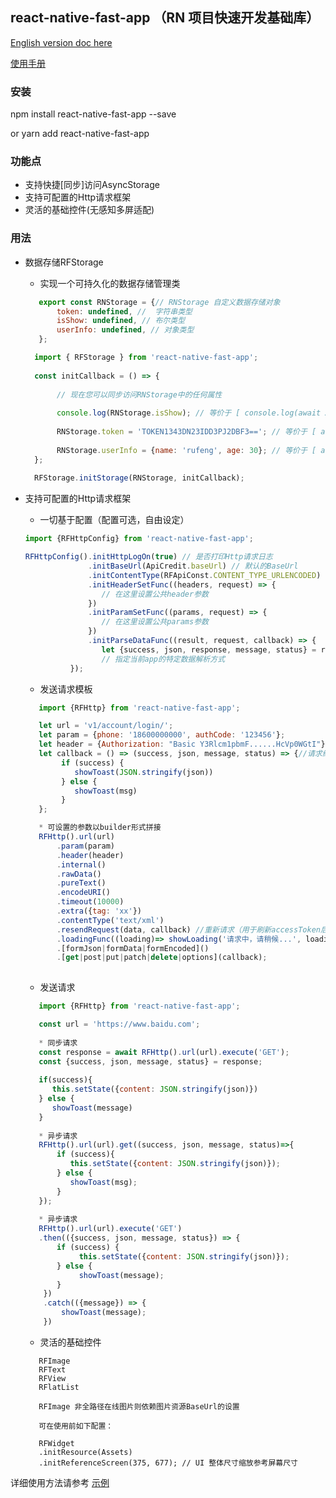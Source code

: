 ## react-native-fast-app （RN 项目快速开发基础库）

[English version doc here](README.md)

[使用手册](https://www.jianshu.com/u/13623408c1aa)

### 安装

npm install react-native-fast-app --save 

or yarn add react-native-fast-app


### 功能点

  * 支持快捷[同步]访问AsyncStorage
  * 支持可配置的Http请求框架
  * 灵活的基础控件(无感知多屏适配)


### 用法 

   * 数据存储RFStorage
   
     * 实现一个可持久化的数据存储管理类
     
     ```jsx 
        export const RNStorage = {// RNStorage 自定义数据存储对象
            token: undefined, //  字符串类型
            isShow: undefined, // 布尔类型
            userInfo: undefined, // 对象类型
        };
     ```
     
     ```jsx 
       import { RFStorage } from 'react-native-fast-app';
        
       const initCallback = () => {
       
            // 现在您可以同步访问RNStorage中的任何属性
            
            console.log(RNStorage.isShow); // 等价于 [ console.log(await AsyncStorage.getItem('isShow')) ]
            
            RNStorage.token = 'TOKEN1343DN23IDD3PJ2DBF3=='; // 等价于 [ await AsyncStorage.setItem('token',TOKEN1343DN23IDD3PJ2DBF3==') ]
            
            RNStorage.userInfo = {name: 'rufeng', age: 30}; // 等价于 [ await AsyncStorage.setItem('userInfo',JSON.stringify({ name:'rufeng', age:30})) ]
       };
       
       RFStorage.initStorage(RNStorage, initCallback);
     ```
    
   * 支持可配置的Http请求框架
   
     * 一切基于配置（配置可选，自由设定）
     
      ```jsx 
      import {RFHttpConfig} from 'react-native-fast-app';
      
      RFHttpConfig().initHttpLogOn(true) // 是否打印Http请求日志
                    .initBaseUrl(ApiCredit.baseUrl) // 默认的BaseUrl
                    .initContentType(RFApiConst.CONTENT_TYPE_URLENCODED)
                    .initHeaderSetFunc((headers, request) => {
                       // 在这里设置公共header参数
                    })
                    .initParamSetFunc((params, request) => {
                       // 在这里设置公共params参数
                    })
                    .initParseDataFunc((result, request, callback) => {
                       let {success, json, response, message, status} = result;
                       // 指定当前app的特定数据解析方式
                });
      ```
     
     * 发送请求模板
     
     ```jsx 
        import {RFHttp} from 'react-native-fast-app';
     
        let url = 'v1/account/login/';
        let param = {phone: '18600000000', authCode: '123456'};
        let header = {Authorization: "Basic Y3Rlcm1pbmF......HcVp0WGtI"};
        let callback = () => (success, json, message, status) => {//请求结果回调
             if (success) {
                showToast(JSON.stringify(json))
             } else {
                showToast(msg)
             }
        };
     
        * 可设置的参数以builder形式拼接
        RFHttp().url(url)
            .param(param)
            .header(header)
            .internal()
            .rawData()
            .pureText()
            .encodeURI()
            .timeout(10000)
            .extra({tag: 'xx'})
            .contentType('text/xml')
            .resendRequest(data, callback) //重新请求（用于刷新accessToken后，重新发送已经失败的请求）
            .loadingFunc((loading)=> showLoading('请求中，请稍候...', loading))
            .[formJson|formData|formEncoded]()
            .[get|post|put|patch|delete|options](callback);
       
     ```
     
     * 发送请求
     
      ```jsx
         import {RFHttp} from 'react-native-fast-app';
      
         const url = 'https://www.baidu.com';
        
         * 同步请求
         const response = await RFHttp().url(url).execute('GET');
         const {success, json, message, status} = response;
         
         if(success){
            this.setState({content: JSON.stringify(json)})
         } else {
            showToast(message)
         }
         
         * 异步请求
         RFHttp().url(url).get((success, json, message, status)=>{
             if (success){
                this.setState({content: JSON.stringify(json)});
             } else {
                showToast(msg);
             }
         });
                 
         * 异步请求
         RFHttp().url(url).execute('GET')
         .then(({success, json, message, status}) => {
             if (success) {
                  this.setState({content: JSON.stringify(json)});
             } else {
                  showToast(message);
             }
          })
          .catch(({message}) => {
              showToast(message);
          })
        ```
     
     * 灵活的基础控件
     ```
        RFImage
        RFText
        RFView
        RFlatList
        
        RFImage 非全路径在线图片则依赖图片资源BaseUrl的设置
        
        可在使用前如下配置：
        
        RFWidget
        .initResource(Assets)
        .initReferenceScreen(375, 677); // UI 整体尺寸缩放参考屏幕尺寸
     ```
    
 
  详细使用方法请参考 [示例](https://github.com/chende008/react-native-fast-app-sample)
